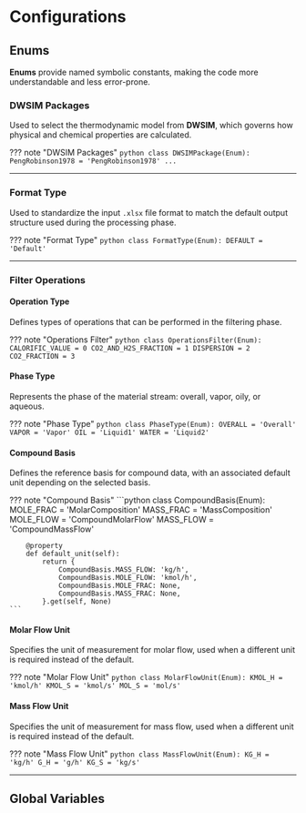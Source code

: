 # Configurations

## Enums

**Enums** provide named symbolic constants, making the code more understandable and less error-prone.

### DWSIM Packages

Used to select the thermodynamic model from **DWSIM**, which governs how physical and chemical properties are calculated.

??? note "DWSIM Packages"
    ```python
    class DWSIMPackage(Enum):
        PengRobinson1978 = 'PengRobinson1978'
        ...
    ```

---

### Format Type

Used to standardize the input `.xlsx` file format to match the default output structure used during the processing phase.

??? note "Format Type"
    ```python
    class FormatType(Enum):
        DEFAULT = 'Default'
    ```

---

### Filter Operations

#### Operation Type

Defines types of operations that can be performed in the filtering phase.

??? note "Operations Filter"
    ```python
    class OperationsFilter(Enum):
        CALORIFIC_VALUE = 0
        CO2_AND_H2S_FRACTION = 1
        DISPERSION = 2
        CO2_FRACTION = 3
    ```

#### Phase Type

Represents the phase of the material stream: overall, vapor, oily, or aqueous.

??? note "Phase Type"
    ```python
    class PhaseType(Enum):
        OVERALL = 'Overall'
        VAPOR = 'Vapor'
        OIL = 'Liquid1'
        WATER = 'Liquid2'
    ```

#### Compound Basis

Defines the reference basis for compound data, with an associated default unit depending on the selected basis.

??? note "Compound Basis"
    ```python
    class CompoundBasis(Enum):
        MOLE_FRAC = 'MolarComposition'
        MASS_FRAC = 'MassComposition'
        MOLE_FLOW = 'CompoundMolarFlow'
        MASS_FLOW = 'CompoundMassFlow'

        @property
        def default_unit(self):
            return {
                CompoundBasis.MASS_FLOW: 'kg/h',
                CompoundBasis.MOLE_FLOW: 'kmol/h',
                CompoundBasis.MOLE_FRAC: None,
                CompoundBasis.MASS_FRAC: None,
            }.get(self, None)
    ```

#### Molar Flow Unit

Specifies the unit of measurement for molar flow, used when a different unit is required instead of the default.

??? note "Molar Flow Unit"
    ```python
    class MolarFlowUnit(Enum):
        KMOL_H = 'kmol/h'
        KMOL_S = 'kmol/s'
        MOL_S = 'mol/s'
    ```

#### Mass Flow Unit

Specifies the unit of measurement for mass flow, used when a different unit is required instead of the default.

??? note "Mass Flow Unit"
    ```python
    class MassFlowUnit(Enum):
        KG_H = 'kg/h'
        G_H = 'g/h'
        KG_S = 'kg/s'
    ```

---

## Global Variables
